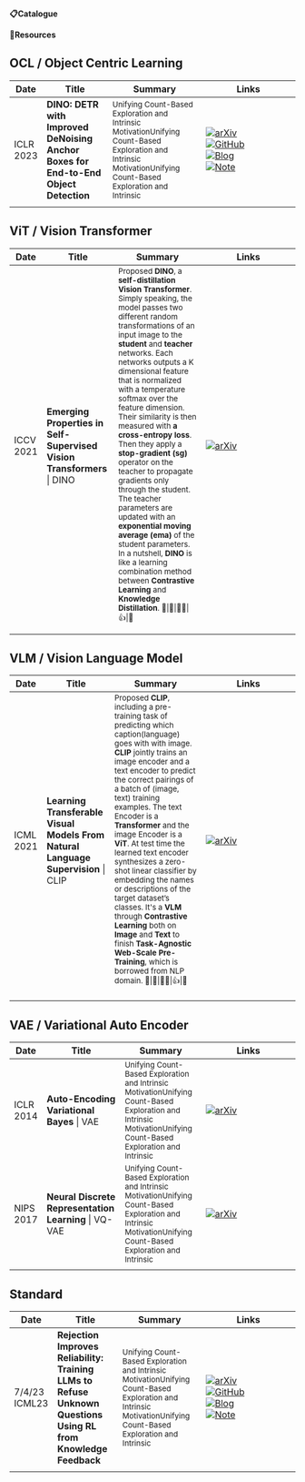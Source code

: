

**📋Catalogue**



**🔬Resources**



## OCL / Object Centric Learning

| Date         | Title                                                                               | Summary                                                                                                                                                                       | Links                                                                                                                                                                                                                                                                                                                                                                                                                                                                                                                                                                                                                       |
| ------------ | ----------------------------------------------------------------------------------- | ----------------------------------------------------------------------------------------------------------------------------------------------------------------------------- | --------------------------------------------------------------------------------------------------------------------------------------------------------------------------------------------------------------------------------------------------------------------------------------------------------------------------------------------------------------------------------------------------------------------------------------------------------------------------------------------------------------------------------------------------------------------------------------------------------------------------- |
| ICLR<br>2023 | **DINO: DETR with Improved DeNoising Anchor Boxes for End-to-End Object Detection** | <sub> Unifying Count-Based Exploration and Intrinsic MotivationUnifying Count-Based Exploration and Intrinsic MotivationUnifying Count-Based Exploration and Intrinsic </sub> | <div style='width:150px;'>[![arXiv](https://img.shields.io/badge/arXiv-Paper-%23D2691E?logo=arxiv)](https://cdn.openai.com/papers/weak-to-strong-generalization.pdf)</div><div style='width:150px;'>[![GitHub](https://img.shields.io/badge/GitHub-View-brightgreen?logo=github)](https://github.com/openai/weak-to-strong)</div><div style='width:150px;'>[![Blog](https://img.shields.io/badge/Blog-Posts-yellow?logo=rss)](https://mp.weixin.qq.com/s/f6YW-CxnLhnfMWTLg4M4Cw)</div><div style='width:150px;'>[![Note](https://img.shields.io/badge/Note-Read-blue?logo=dependabot)](summary/2024-03/2403.18349.md)</div> |
|              |                                                                                     |                                                                                                                                                                               |                                                                                                                                                                                                                                                                                                                                                                                                                                                                                                                                                                                                                             |



## ViT / Vision Transformer

| Date         | Title                                                                  | Summary                                                                                                                                                                                                                                                                                                                                                                                                                                                                                                                                                                                                                                                                                                                                                                                         | Links                                                                                                                                       |
| ------------ | ---------------------------------------------------------------------- | ----------------------------------------------------------------------------------------------------------------------------------------------------------------------------------------------------------------------------------------------------------------------------------------------------------------------------------------------------------------------------------------------------------------------------------------------------------------------------------------------------------------------------------------------------------------------------------------------------------------------------------------------------------------------------------------------------------------------------------------------------------------------------------------------- | ------------------------------------------------------------------------------------------------------------------------------------------- |
| ICCV<br>2021 | **Emerging Properties in Self-Supervised Vision Transformers** \| DINO | <sub>Proposed **DINO**, a **self-distillation** **Vision Transformer**. Simply speaking, the model passes two different random transformations of an input image to the **student** and **teacher** networks. Each networks outputs a K dimensional feature that is normalized with a temperature softmax over the feature dimension. Their similarity is then measured with **a cross-entropy loss**. Then they apply a **stop-gradient (sg)** operator on the teacher to propagate gradients only through the student. The teacher parameters are updated with an **exponential moving average (ema)** of the student parameters. In a nutshell, **DINO** is like a learning combination method between **Contrastive Learning** and **Knowledge Distillation**. 🌟\|🌺\|👩‍🚒\|👍\|🤨 </sub> | <div style='width:150px;'>[![arXiv](https://img.shields.io/badge/arXiv-Paper-%23D2691E?logo=arxiv)](https://arxiv.org/abs/2104.14294)</div> |
|              |                                                                        |                                                                                                                                                                                                                                                                                                                                                                                                                                                                                                                                                                                                                                                                                                                                                                                                 |                                                                                                                                             |
|              |                                                                        |                                                                                                                                                                                                                                                                                                                                                                                                                                                                                                                                                                                                                                                                                                                                                                                                 |                                                                                                                                             |


## VLM / Vision Language Model

| Date         | Title                                                                             | Summary                                                                                                                                                                                                                                                                                                                                                                                                                                                                                                                                                                                                                                                                                           | Links                                                                                                                                       |
| ------------ | --------------------------------------------------------------------------------- | ------------------------------------------------------------------------------------------------------------------------------------------------------------------------------------------------------------------------------------------------------------------------------------------------------------------------------------------------------------------------------------------------------------------------------------------------------------------------------------------------------------------------------------------------------------------------------------------------------------------------------------------------------------------------------------------------- | ------------------------------------------------------------------------------------------------------------------------------------------- |
| ICML<br>2021 | **Learning Transferable Visual Models From Natural Language Supervision** \| CLIP | <sub>Proposed **CLIP**, including a pre-training task of predicting which caption(language) goes with with image. **CLIP** jointly trains an image encoder and a text encoder to predict the correct pairings of a batch of (image, text) training examples. The text Encoder is a **Transformer** and the image Encoder is a **ViT**. At test time the learned text encoder synthesizes a zero-shot linear classifier by embedding the names or descriptions of the target dataset’s classes. It's a **VLM** through  **Contrastive Learning** both on **Image** and **Text** to finish **Task-Agnostic Web-Scale Pre-Training**, which is borrowed from NLP domain. 🌟\|🌺\|👩‍🚒\|👍\|🤨</sub> | <div style='width:150px;'>[![arXiv](https://img.shields.io/badge/arXiv-Paper-%23D2691E?logo=arxiv)](https://arxiv.org/abs/2103.00020)</div> |
|              |                                                                                   |                                                                                                                                                                                                                                                                                                                                                                                                                                                                                                                                                                                                                                                                                                   |                                                                                                                                             |
|              |                                                                                   |                                                                                                                                                                                                                                                                                                                                                                                                                                                                                                                                                                                                                                                                                                   |                                                                                                                                             |
|              |                                                                                   |                                                                                                                                                                                                                                                                                                                                                                                                                                                                                                                                                                                                                                                                                                   |                                                                                                                                             |


## VAE / Variational Auto Encoder

| Date         | Title                                                 | Summary                                                                                                                                                                       | Links                                                                                                                                       |
| ------------ | ----------------------------------------------------- | ----------------------------------------------------------------------------------------------------------------------------------------------------------------------------- | ------------------------------------------------------------------------------------------------------------------------------------------- |
| ICLR<br>2014 | **Auto-Encoding Variational Bayes** \| VAE            | <sub> Unifying Count-Based Exploration and Intrinsic MotivationUnifying Count-Based Exploration and Intrinsic MotivationUnifying Count-Based Exploration and Intrinsic </sub> | <div style='width:150px;'>[![arXiv](https://img.shields.io/badge/arXiv-Paper-%23D2691E?logo=arxiv)](https://arxiv.org/abs/1312.6114)</div>  |
| NIPS<br>2017 | **Neural Discrete Representation Learning** \| VQ-VAE | <sub> Unifying Count-Based Exploration and Intrinsic MotivationUnifying Count-Based Exploration and Intrinsic MotivationUnifying Count-Based Exploration and Intrinsic </sub> | <div style='width:150px;'>[![arXiv](https://img.shields.io/badge/arXiv-Paper-%23D2691E?logo=arxiv)](https://arxiv.org/abs/1711.00937)</div> |
|              |                                                       |                                                                                                                                                                               |                                                                                                                                             |


## Standard

| Date             | Title                                                                                                          | Summary                                                                                                                                                                       | Links                                                                                                                                                                                                                                                                                                                                                                                                                                                                                                                                                                                                                       |
| ---------------- | -------------------------------------------------------------------------------------------------------------- | ----------------------------------------------------------------------------------------------------------------------------------------------------------------------------- | --------------------------------------------------------------------------------------------------------------------------------------------------------------------------------------------------------------------------------------------------------------------------------------------------------------------------------------------------------------------------------------------------------------------------------------------------------------------------------------------------------------------------------------------------------------------------------------------------------------------------- |
| 7/4/23<br>ICML23 | **Rejection Improves Reliability: Training LLMs to Refuse Unknown Questions Using RL from Knowledge Feedback** | <sub> Unifying Count-Based Exploration and Intrinsic MotivationUnifying Count-Based Exploration and Intrinsic MotivationUnifying Count-Based Exploration and Intrinsic </sub> | <div style='width:150px;'>[![arXiv](https://img.shields.io/badge/arXiv-Paper-%23D2691E?logo=arxiv)](https://cdn.openai.com/papers/weak-to-strong-generalization.pdf)</div><div style='width:150px;'>[![GitHub](https://img.shields.io/badge/GitHub-View-brightgreen?logo=github)](https://github.com/openai/weak-to-strong)</div><div style='width:150px;'>[![Blog](https://img.shields.io/badge/Blog-Posts-yellow?logo=rss)](https://mp.weixin.qq.com/s/f6YW-CxnLhnfMWTLg4M4Cw)</div><div style='width:150px;'>[![Note](https://img.shields.io/badge/Note-Read-blue?logo=dependabot)](summary/2024-03/2403.18349.md)</div> |
|                  |                                                                                                                |                                                                                                                                                                               |                                                                                                                                                                                                                                                                                                                                                                                                                                                                                                                                                                                                                             |
